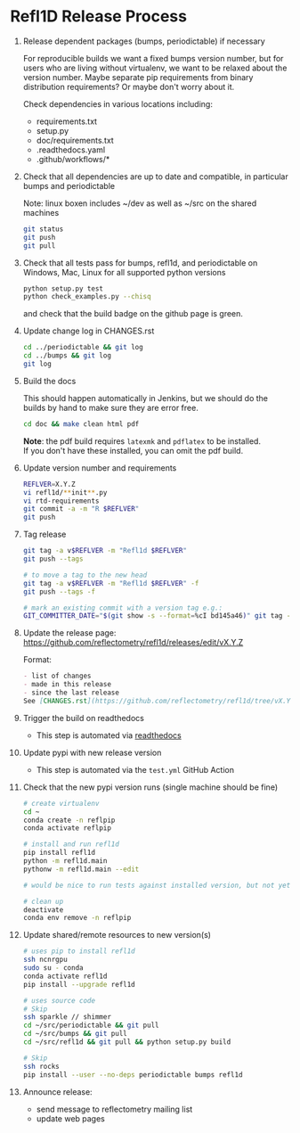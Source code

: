 # Refl1D Release Process

1. Release dependent packages (bumps, periodictable) if necessary

    For reproducible builds we want a fixed bumps version number, but for users who are living without virtualenv, we want to be relaxed about the version number. Maybe separate pip requirements from binary distribution requirements? Or maybe don't worry about it.

    Check dependencies in various locations including:
    - requirements.txt
    - setup.py
    - doc/requirements.txt
    - .readthedocs.yaml
    - .github/workflows/\*

1. Check that all dependencies are up to date and compatible, in particular bumps and periodictable

    Note: linux boxen includes ~/dev as well as ~/src on the shared machines

    ```bash
    git status
    git push
    git pull
    ```

1. Check that all tests pass for bumps, refl1d, and periodictable on Windows, Mac, Linux for all supported python versions

    ```bash
    python setup.py test
    python check_examples.py --chisq
    ```

    and check that the build badge on the github page is green.

1. Update change log in CHANGES.rst

    ```bash
    cd ../periodictable && git log
    cd ../bumps && git log
    git log

1. Build the docs

    This should happen automatically in Jenkins, but we should do the builds by hand to make sure they are error free.

    ```bash
    cd doc && make clean html pdf
    ```

    **Note**: the pdf build requires `latexmk` and `pdflatex` to be installed.  
    If you don't have these installed, you can omit the pdf build.

1. Update version number and requirements

    ```bash
    REFLVER=X.Y.Z
    vi refl1d/**init**.py
    vi rtd-requirements
    git commit -a -m "R $REFLVER"
    git push
    ```

1. Tag release

    ```bash
    git tag -a v$REFLVER -m "Refl1d $REFLVER"
    git push --tags

    # to move a tag to the new head
    git tag -a v$REFLVER -m "Refl1d $REFLVER" -f
    git push --tags -f

    # mark an existing commit with a version tag e.g.:
    GIT_COMMITTER_DATE="$(git show -s --format=%cI bd145a46)" git tag -a v0.8.1 bd145a46 -m "Refl1d 0.8.1"
    
1. Update the release page: https://github.com/reflectometry/refl1d/releases/edit/vX.Y.Z
  
      Format:
      ```markdown
      - list of changes
      - made in this release
      - since the last release
      See [CHANGES.rst](https://github.com/reflectometry/refl1d/tree/vX.Y.Z/CHANGES.rst) for complete history.

1. Trigger the build on readthedocs
    - This step is automated via [readthedocs](https://readthedocs.org/builds/refl1d/)

1. Update pypi with new release version
    - This step is automated via the `test.yml` GitHub Action

1. Check that the new pypi version runs (single machine should be fine)
      
    ```bash
    # create virtualenv
    cd ~
    conda create -n reflpip
    conda activate reflpip

    # install and run refl1d
    pip install refl1d
    python -m refl1d.main
    pythonw -m refl1d.main --edit

    # would be nice to run tests against installed version, but not yet possible

    # clean up
    deactivate
    conda env remove -n reflpip 
    ```

1. Update shared/remote resources to new version(s)

    ```bash
    # uses pip to install refl1d
    ssh ncnrgpu
    sudo su - conda
    conda activate refl1d
    pip install --upgrade refl1d

    # uses source code
    # Skip
    ssh sparkle // shimmer
    cd ~/src/periodictable && git pull
    cd ~/src/bumps && git pull
    cd ~/src/refl1d && git pull && python setup.py build

    # Skip
    ssh rocks
    pip install --user --no-deps periodictable bumps refl1d
    ```

1. Announce release:
    - send message to reflectometry mailing list
    - update web pages
